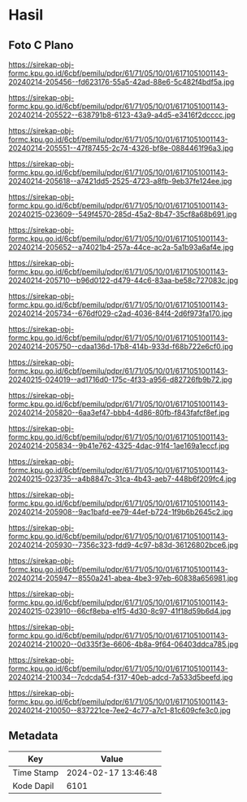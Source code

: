 # Hasil

## Foto C Plano

https://sirekap-obj-formc.kpu.go.id/6cbf/pemilu/pdpr/61/71/05/10/01/6171051001143-20240214-205456--fd623176-55a5-42ad-88e6-5c482f4bdf5a.jpg

https://sirekap-obj-formc.kpu.go.id/6cbf/pemilu/pdpr/61/71/05/10/01/6171051001143-20240214-205522--638791b8-6123-43a9-a4d5-e3416f2dcccc.jpg

https://sirekap-obj-formc.kpu.go.id/6cbf/pemilu/pdpr/61/71/05/10/01/6171051001143-20240214-205551--47f87455-2c74-4326-bf8e-0884461f96a3.jpg

https://sirekap-obj-formc.kpu.go.id/6cbf/pemilu/pdpr/61/71/05/10/01/6171051001143-20240214-205618--a7421dd5-2525-4723-a8fb-9eb37fe124ee.jpg

https://sirekap-obj-formc.kpu.go.id/6cbf/pemilu/pdpr/61/71/05/10/01/6171051001143-20240215-023609--549f4570-285d-45a2-8b47-35cf8a68b691.jpg

https://sirekap-obj-formc.kpu.go.id/6cbf/pemilu/pdpr/61/71/05/10/01/6171051001143-20240214-205652--a74021b4-257a-44ce-ac2a-5a1b93a6af4e.jpg

https://sirekap-obj-formc.kpu.go.id/6cbf/pemilu/pdpr/61/71/05/10/01/6171051001143-20240214-205710--b96d0122-d479-44c6-83aa-be58c727083c.jpg

https://sirekap-obj-formc.kpu.go.id/6cbf/pemilu/pdpr/61/71/05/10/01/6171051001143-20240214-205734--676df029-c2ad-4036-84f4-2d6f973fa170.jpg

https://sirekap-obj-formc.kpu.go.id/6cbf/pemilu/pdpr/61/71/05/10/01/6171051001143-20240214-205750--cdaa136d-17b8-414b-933d-f68b722e6cf0.jpg

https://sirekap-obj-formc.kpu.go.id/6cbf/pemilu/pdpr/61/71/05/10/01/6171051001143-20240215-024019--ad1716d0-175c-4f33-a956-d82726fb9b72.jpg

https://sirekap-obj-formc.kpu.go.id/6cbf/pemilu/pdpr/61/71/05/10/01/6171051001143-20240214-205820--6aa3ef47-bbb4-4d86-80fb-f843fafcf8ef.jpg

https://sirekap-obj-formc.kpu.go.id/6cbf/pemilu/pdpr/61/71/05/10/01/6171051001143-20240214-205834--9b41e762-4325-4dac-91f4-1ae169a1eccf.jpg

https://sirekap-obj-formc.kpu.go.id/6cbf/pemilu/pdpr/61/71/05/10/01/6171051001143-20240215-023735--a4b8847c-31ca-4b43-aeb7-448b6f209fc4.jpg

https://sirekap-obj-formc.kpu.go.id/6cbf/pemilu/pdpr/61/71/05/10/01/6171051001143-20240214-205908--9ac1bafd-ee79-44ef-b724-1f9b6b2645c2.jpg

https://sirekap-obj-formc.kpu.go.id/6cbf/pemilu/pdpr/61/71/05/10/01/6171051001143-20240214-205930--7356c323-fdd9-4c97-b83d-36126802bce6.jpg

https://sirekap-obj-formc.kpu.go.id/6cbf/pemilu/pdpr/61/71/05/10/01/6171051001143-20240214-205947--8550a241-abea-4be3-97eb-60838a656981.jpg

https://sirekap-obj-formc.kpu.go.id/6cbf/pemilu/pdpr/61/71/05/10/01/6171051001143-20240215-023910--66cf8eba-e1f5-4d30-8c97-41f18d59b6d4.jpg

https://sirekap-obj-formc.kpu.go.id/6cbf/pemilu/pdpr/61/71/05/10/01/6171051001143-20240214-210020--0d335f3e-6606-4b8a-9f64-06403ddca785.jpg

https://sirekap-obj-formc.kpu.go.id/6cbf/pemilu/pdpr/61/71/05/10/01/6171051001143-20240214-210034--7cdcda54-f317-40eb-adcd-7a533d5beefd.jpg

https://sirekap-obj-formc.kpu.go.id/6cbf/pemilu/pdpr/61/71/05/10/01/6171051001143-20240214-210050--837221ce-7ee2-4c77-a7c1-81c609cfe3c0.jpg


## Metadata

| Key        | Value               |
| ---------- | ------------------- |
| Time Stamp | 2024-02-17 13:46:48 |
| Kode Dapil | 6101                |



